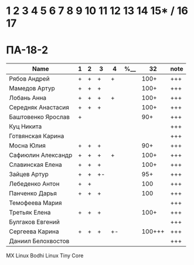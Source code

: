 # 1 2 3 4 5 6 7 8 9 10 11 12 13 14 15* / 16 17

# ПА-18-2
|Name|1|2|3|4|________%__________|32|note|
| --- | --- | --- | --- | --- | --- | --- | --- |
|Рябов Андрей			|+|+|+|+|		|100+|+++| Second
|Мамедов Артур			|+|+|+||		|100+|+++|
|Лобань Анна			|+|+|+|+|		|100+|+++| Firts
|Середняк Анастасия		|+|+|+||		|100+|+++| ABS
|Баштовенко Ярослав		|+||||			|90+|+++|
|Куц Никита				|||||			||+++|
|Готвянская Карина		|||||			||+++|		????????????
|Мосна Юлия				|+|+|+||		|90+|+++|		^_^
|Сафиюлин Александр		|+|+|+|+|		|100+|+++|
|Славинская Елена		|+|+|+||		|100+|+++| Lena ^_^
|Зайцев Артур			|+|+|+-||		|95+|+++| believefenix
|Лебеденко Антон		|+|+|||			|100|+++|
|Панченко Дарья			|+|+|+||		|100|+++|
|Темофеева Мария		|||||			||+++|
|Третьяк Елена			|+|+|+||		|100+|+++| Grace_Biz - обою - с очками
|Булгаков Евгений		|||||			||+++| Bumblebee
|Сергеева Карина		|+|+|+|+-|		|100+++|+++|
|Даниил Белохвостов		|||||			||+++|		????????????





MX Linux
Bodhi Linux
Tiny Core
